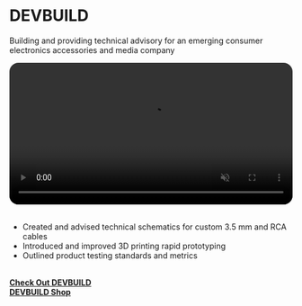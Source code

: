 # DEVBUILD
Building and providing technical advisory for an emerging consumer electronics accessories and media company
<br>

<div class="HeaderVideo">
    <video class="video-large" autoplay muted loop playsinline style="width: 100%; z-index: -1; border-radius: 16px;">
        <source src="https://cdn.shopify.com/videos/c/o/v/84ed64b3e9a3488d934ba20c537d53b3.mp4" type="video/mp4">
        Your browser does not support the video tag.
    </video>
</div>

<br>

* Created and advised technical schematics for custom 3.5 mm and RCA cables
* Introduced and improved 3D printing rapid prototyping
* Outlined product testing standards and metrics
<br>

<!--**[<i class="fa-solid fa-up-right-from-square"></i> Check Out DEVBUILD](https://www.instagram.com/devbuild.digital/)**-->

<a href="https://www.instagram.com/devbuild.digital/" target="_blank" rel="noopener noreferrer">
    <i class="fa-solid fa-up-right-from-square"></i> <strong> Check Out DEVBUILD</strong>
</a>

<br>

<a href="https://devbuild.digital/" target="_blank" rel="noopener noreferrer">
    <i class="fa-solid fa-store"></i> <strong> DEVBUILD Shop</strong>
</a>
